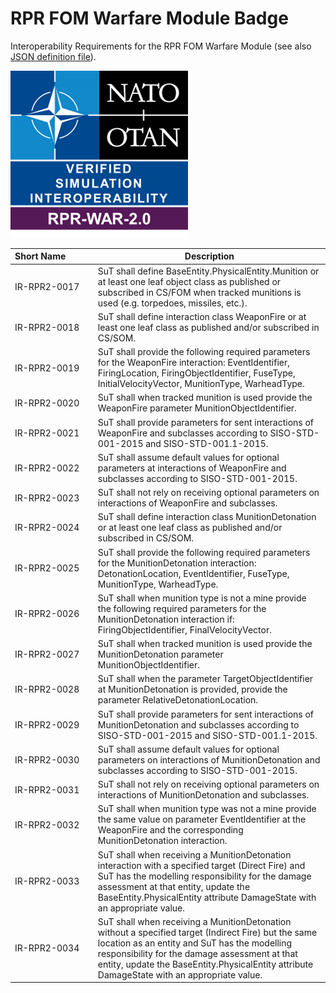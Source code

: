 # RPR FOM Warfare Module Badge

Interoperability Requirements for the RPR FOM Warfare Module (see also [JSON definition file](badges/RPR-WARFARE-2.0.json)). 

![RPR-WARFARE-2.0.png](images/RPR-WARFARE-2.0.png)

| Short&nbsp;Name&nbsp;&nbsp;&nbsp;&nbsp;&nbsp;&nbsp;&nbsp;&nbsp;&nbsp;&nbsp; | Description |
| ---------- | ----------- |
| IR-RPR2-0017 | SuT shall define BaseEntity.PhysicalEntity.Munition or at least one leaf object class as published or subscribed in CS/FOM when tracked munitions is used (e.g. torpedoes, missiles, etc.). |
| IR-RPR2-0018 | SuT shall define interaction class WeaponFire or at least one leaf class as published and/or subscribed in CS/SOM. |
| IR-RPR2-0019 | SuT shall provide the following required parameters for the WeaponFire interaction: EventIdentifier, FiringLocation, FiringObjectIdentifier, FuseType, InitialVelocityVector, MunitionType, WarheadType. |
| IR-RPR2-0020 | SuT shall when tracked munition is used provide the WeaponFire parameter MunitionObjectIdentifier. |
| IR-RPR2-0021 | SuT shall provide parameters for sent interactions of WeaponFire and subclasses according to SISO-STD-001-2015 and SISO-STD-001.1-2015. |
| IR-RPR2-0022 | SuT shall assume default values for optional parameters at interactions of WeaponFire and subclasses according to SISO-STD-001-2015. |
| IR-RPR2-0023 | SuT shall not rely on receiving optional parameters on interactions of WeaponFire and subclasses. |
| IR-RPR2-0024 | SuT shall define interaction class MunitionDetonation or at least one leaf class as published and/or subscribed in CS/SOM. |
| IR-RPR2-0025 | SuT shall provide the following required parameters for the MunitionDetonation interaction: DetonationLocation, EventIdentifier, FuseType, MunitionType, WarheadType. |
| IR-RPR2-0026 | SuT shall when munition type is not a mine provide the following required parameters for the MunitionDetonation interaction if: FiringObjectIdentifier, FinalVelocityVector. |
| IR-RPR2-0027 | SuT shall when tracked munition is used provide the MunitionDetonation parameter MunitionObjectIdentifier. |
| IR-RPR2-0028 | SuT shall when the parameter TargetObjectIdentifier at MunitionDetonation is provided, provide the parameter RelativeDetonationLocation. |
| IR-RPR2-0029 | SuT shall provide parameters for sent interactions of MunitionDetonation and subclasses according to SISO-STD-001-2015 and SISO-STD-001.1-2015. |
| IR-RPR2-0030 | SuT shall assume default values for optional parameters on interactions of MunitionDetonation and subclasses according to SISO-STD-001-2015. |
| IR-RPR2-0031 | SuT shall not rely on receiving optional parameters on interactions of MunitionDetonation and subclasses. |
| IR-RPR2-0032 | SuT shall when munition type was not a mine provide the same value on parameter EventIdentifier at the WeaponFire and the corresponding MunitionDetonation interaction. |
| IR-RPR2-0033 | SuT shall when receiving a MunitionDetonation interaction with a specified target (Direct Fire) and SuT has the modelling responsibility for the damage assessment at that entity, update the BaseEntity.PhysicalEntity attribute DamageState with an appropriate value. |
| IR-RPR2-0034 | SuT shall when receiving a MunitionDetonation without a specified target (Indirect Fire) but the same location as an entity and SuT has the modelling responsibility for the damage assessment at that entity, update the BaseEntity.PhysicalEntity attribute DamageState with an appropriate value. |
